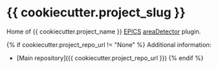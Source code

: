 {{ cookiecutter.project_slug }}
=============
Home of {{ cookiecutter.project_name }}
[EPICS](http://www.aps.anl.gov/epics/) 
[areaDetector](https://github.com/areaDetector/areaDetector/blob/master/README.md) 
plugin.

{% if cookiecutter.project_repo_url != "None" %}
Additional information:
* [Main repository]({{ cookiecutter.project_repo_url }})
{% endif %}